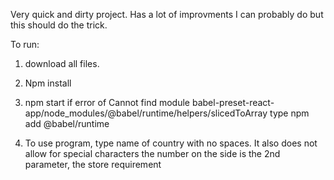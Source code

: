 Very quick and dirty project. Has a lot of improvments I can probably do but this should do the trick.

To run:

1. download all files. 
2. Npm install
3. npm start
  if error of Cannot find module babel-preset-react-app/node_modules/@babel/runtime/helpers/slicedToArray
  type npm add @babel/runtime

4. To use program, type name of country with no spaces. It also does not allow for special characters
  the number on the side is the 2nd parameter, the store requirement
